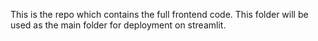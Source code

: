 This is the repo which contains the full frontend code. This folder will be used as the main folder for deployment on streamlit.
